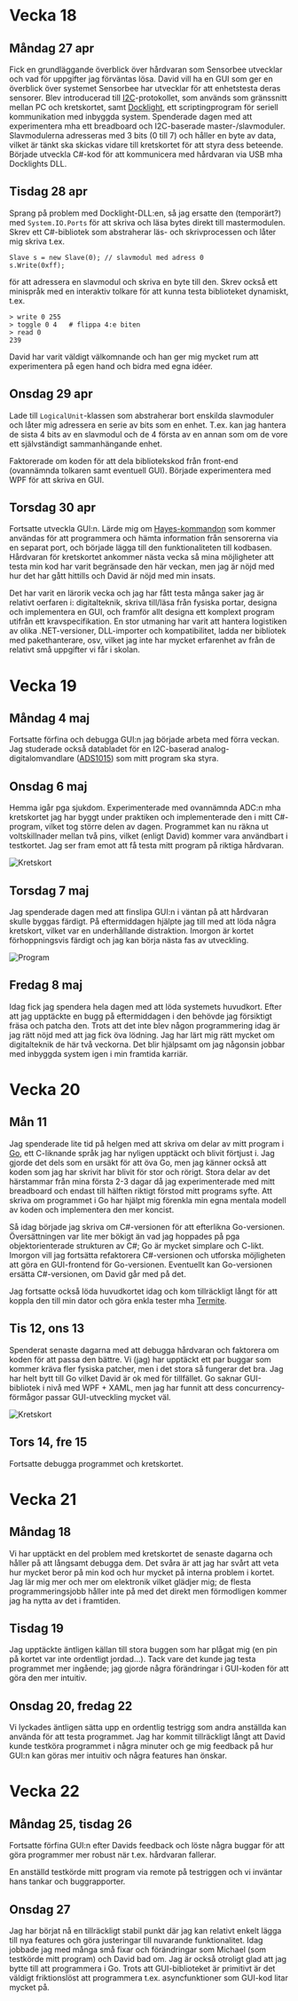# Vecka 18

## Måndag 27 apr

Fick en grundläggande överblick över hårdvaran som Sensorbee utvecklar och vad för uppgifter jag förväntas lösa. David vill ha en GUI som ger en överblick över systemet Sensorbee har utvecklar för att enhetstesta deras sensorer. Blev introducerad till [I2C](https://en.wikipedia.org/wiki/I%C2%B2C)-protokollet, som används som gränssnitt mellan PC och kretskortet, samt [Docklight](https://docklight.de/), ett scriptingprogram för seriell kommunikation med inbyggda system. Spenderade dagen med att experimentera mha ett breadboard och I2C-baserade master-/slavmoduler. Slavmodulerna adresseras med 3 bits (0 till 7) och håller en byte av data, vilket är tänkt ska skickas vidare till kretskortet för att styra dess beteende. Började utveckla C#-kod för att kommunicera med hårdvaran via USB mha Docklights DLL.

## Tisdag 28 apr

Sprang på problem med Docklight-DLL:en, så jag ersatte den (temporärt?) med `System.IO.Ports` för att skriva och läsa bytes direkt till mastermodulen. Skrev ett C#-bibliotek som abstraherar läs- och skrivprocessen och låter mig skriva t.ex.

```
Slave s = new Slave(0); // slavmodul med adress 0
s.Write(0xff);
```

för att adressera en slavmodul och skriva en byte till den. Skrev också ett minispråk med en interaktiv tolkare för att kunna testa biblioteket dynamiskt, t.ex.

```
> write 0 255
> toggle 0 4   # flippa 4:e biten
> read 0
239
```

David har varit väldigt välkomnande och han ger mig mycket rum att experimentera på egen hand och bidra med egna idéer.

## Onsdag 29 apr

Lade till `LogicalUnit`-klassen som abstraherar bort enskilda slavmoduler och låter mig adressera en serie av bits som en enhet. T.ex. kan jag hantera de sista 4 bits av en slavmodul och de 4 första av en annan som om de vore ett självständigt sammanhängande enhet.

Faktorerade om koden för att dela bibliotekskod från front-end (ovannämnda tolkaren samt eventuell GUI). Började experimentera med WPF för att skriva en GUI.

## Torsdag 30 apr

Fortsatte utveckla GUI:n. Lärde mig om [Hayes-kommandon](https://en.wikipedia.org/wiki/Hayes_command_set) som kommer användas för att programmera och hämta information från sensorerna via en separat port, och började lägga till den funktionaliteten till kodbasen. Hårdvaran för kretskortet ankommer nästa vecka så mina möjligheter att testa min kod har varit begränsade den här veckan, men jag är nöjd med hur det har gått hittills och David är nöjd med min insats.

Det har varit en lärorik vecka och jag har fått testa många saker jag är relativt oerfaren i: digitalteknik, skriva till/läsa från fysiska portar, designa och implementera en GUI, och framför allt designa ett komplext program utifrån ett kravspecifikation. En stor utmaning har varit att hantera logistiken av olika .NET-versioner, DLL-importer och kompatibilitet, ladda ner bibliotek med pakethanterare, osv, vilket jag inte har mycket erfarenhet av från de relativt små uppgifter vi får i skolan.

# Vecka 19

## Måndag 4 maj

Fortsatte förfina och debugga GUI:n jag började arbeta med förra veckan. Jag studerade också databladet för en I2C-baserad analog-digitalomvandlare ([ADS1015](https://www.adafruit.com/product/1083)) som mitt program ska styra.

## Onsdag 6 maj

Hemma igår pga sjukdom. Experimenterade med ovannämnda ADC:n mha kretskortet jag har byggt under praktiken och implementerade den i mitt C#-program, vilket tog större delen av dagen. Programmet kan nu räkna ut voltskillnader mellan två pins, vilket (enligt David) kommer vara användbart i testkortet. Jag ser fram emot att få testa mitt program på riktiga hårdvaran.

![Kretskort](img/kretskort-0506.jpg)

## Torsdag 7 maj

Jag spenderade dagen med att finslipa GUI:n i väntan på att hårdvaran skulle byggas färdigt. På eftermiddagen hjälpte jag till med att löda några kretskort, vilket var en underhållande distraktion. Imorgon är kortet förhoppningsvis färdigt och jag kan börja nästa fas av utveckling.

![Program](img/program_v19.png)

## Fredag 8 maj

Idag fick jag spendera hela dagen med att löda systemets huvudkort. Efter att jag upptäckte en bugg på eftermiddagen i den behövde jag försiktigt fräsa och patcha den. Trots att det inte blev någon programmering idag är jag rätt nöjd med att jag fick öva lödning. Jag har lärt mig rätt mycket om digitalteknik de här två veckorna. Det blir hjälpsamt om jag någonsin jobbar med inbyggda system igen i min framtida karriär.

# Vecka 20

## Mån 11

Jag spenderade lite tid på helgen med att skriva om delar av mitt program i [Go](https://golang.org/), ett C-liknande språk jag har nyligen upptäckt och blivit förtjust i. Jag gjorde det dels som en ursäkt för att öva Go, men jag känner också att koden som jag har skrivit har blivit för stor och rörigt. Stora delar av det härstammar från mina första 2-3 dagar då jag experimenterade med mitt breadboard och endast till hälften riktigt förstod mitt programs syfte. Att skriva om programmet i Go har hjälpt mig förenkla min egna mentala modell av koden och implementera den mer koncist.

Så idag började jag skriva om C#-versionen för att efterlikna Go-versionen. Översättningen var lite mer bökigt än vad jag hoppades på pga objektorienterade strukturen av C#; Go är mycket simplare och C-likt. Imorgon vill jag fortsätta refaktorera C#-versionen och utforska möjligheten att göra en GUI-frontend för Go-versionen. Eventuellt kan Go-versionen ersätta C#-versionen, om David går med på det.

Jag fortsatte också löda huvudkortet idag och kom tillräckligt långt för att koppla den till min dator och göra enkla tester mha [Termite](https://www.compuphase.com/software_termite.htm).

## Tis 12, ons 13

Spenderat senaste dagarna med att debugga hårdvaran och faktorera om koden för att passa den bättre. Vi (jag) har upptäckt ett par buggar som kommer kräva fler fysiska patcher, men i det stora så fungerar det bra. Jag har helt bytt till Go vilket David är ok med för tillfället. Go saknar GUI-bibliotek i nivå med WPF + XAML, men jag har funnit att dess concurrency-förmågor passar GUI-utveckling mycket väl.

![Kretskort](img/kretskort-0513.jpg)

## Tors 14, fre 15

Fortsatte debugga programmet och kretskortet.

# Vecka 21

## Måndag 18

Vi har upptäckt en del problem med kretskortet de senaste dagarna och håller på att långsamt debugga dem. Det svåra är att jag har svårt att veta hur mycket beror på min kod och hur mycket på interna problem i kortet. Jag lär mig mer och mer om elektronik vilket glädjer mig; de flesta programmeringsjobb håller inte på med det direkt men förmodligen kommer jag ha nytta av det i framtiden.

## Tisdag 19

Jag upptäckte äntligen källan till stora buggen som har plågat mig (en pin på kortet var inte ordentligt jordad...). Tack vare det kunde jag testa programmet mer ingående; jag gjorde några förändringar i GUI-koden för att göra den mer intuitiv.

## Onsdag 20, fredag 22

Vi lyckades äntligen sätta upp en ordentlig testrigg som andra anställda kan använda för att testa programmet. Jag har kommit tillräckligt långt att David kunde testköra programmet i några minuter och ge mig feedback på hur GUI:n kan göras mer intuitiv och några features han önskar.

# Vecka 22

## Måndag 25, tisdag 26

Fortsatte förfina GUI:n efter Davids feedback och löste några buggar för att göra programmer mer robust när t.ex. hårdvaran fallerar.

En anställd testkörde mitt program via remote på testriggen och vi inväntar hans tankar och buggrapporter.

## Onsdag 27

Jag har börjat nå en tillräckligt stabil punkt där jag kan relativt enkelt lägga till nya features och göra justeringar till nuvarande funktionalitet. Idag jobbade jag med många små fixar och förändringar som Michael (som testkörde mitt program) och David bad om. Jag är också otroligt glad att jag bytte till att programmera i Go. Trots att GUI-biblioteket är primitivt är det väldigt friktionslöst att programmera t.ex. asyncfunktioner som GUI-kod litar mycket på.

